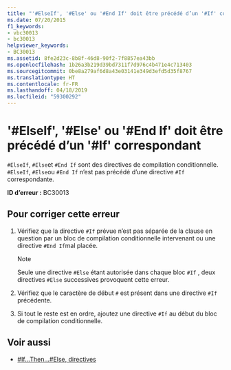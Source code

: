 ```yaml
---
title: "'#ElseIf', '#Else' ou '#End If' doit être précédé d’un '#If' correspondant"
ms.date: 07/20/2015
f1_keywords:
- vbc30013
- bc30013
helpviewer_keywords:
- BC30013
ms.assetid: 8fe2d23c-8b8f-46d8-90f2-7f8857ea43bb
ms.openlocfilehash: 1b26a3b219d39bd7311f7d976c4b471e4c713403
ms.sourcegitcommit: 0be8a279af6d8a43e03141e349d3efd5d35f8767
ms.translationtype: HT
ms.contentlocale: fr-FR
ms.lasthandoff: 04/18/2019
ms.locfileid: "59300292"
---
```

# <a name="elseif-else-or-end-if-must-be-preceded-by-a-matching-if"></a>'#ElseIf', '#Else' ou '#End If' doit être précédé d’un '#If' correspondant
`#ElseIf`, `#Else`et `#End If` sont des directives de compilation conditionnelle. `#ElseIf`, `#Else`ou `#End If` n’est pas précédé d’une directive `#If` correspondante.  
  
 **ID d’erreur :** BC30013  
  
## <a name="to-correct-this-error"></a>Pour corriger cette erreur  
  
1. Vérifiez que la directive `#If` prévue n’est pas séparée de la clause en question par un bloc de compilation conditionnelle intervenant ou une directive `#End If`mal placée.  
  
    > [!NOTE]
    >  Seule une directive `#Else` étant autorisée dans chaque bloc `#If` , deux directives `#Else` successives provoquent cette erreur.  
  
2. Vérifiez que le caractère de début `#` est présent dans une directive `#If` précédente.  
  
3. Si tout le reste est en ordre, ajoutez une directive `#If` au début du bloc de compilation conditionnelle.  
  
## <a name="see-also"></a>Voir aussi

- [#If...Then...#Else, directives](../../visual-basic/language-reference/directives/if-then-else-directives.md)
